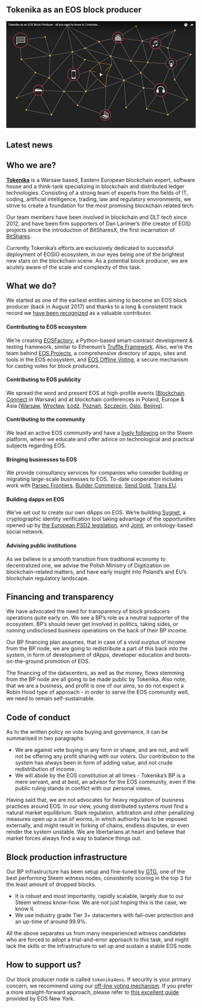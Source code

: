 ## Tokenika as an EOS block producer

![video](video.png)

## Latest news

## Who we are?

[**Tokenika**](https://tokenika.io/) is a Warsaw based, Eastern European blockchain expert, software house and a think-tank specializing in blockchain and distributed ledger technologies. Consisting of a strong team of experts from the fields of IT, coding, artificial intelligence, trading, law and regulatory environments, we strive to create a foundation for the most promising blockchain related tech. 

Our team members have been involved in blockchain and DLT tech since 2012, and have been firm supporters of Dan Larimer’s (the creator of EOS) projects since the introduction of BitSharesX, the first incarnation of [BitShares](https://bitshares.org/).

Currently Tokenika’s efforts are exclusively dedicated to successful deployment of EOSIO ecosystem, in our eyes being one of the brightest new stars on the blockchain scene. As a potential block producer, we are acutely aware of the scale and complexity of this task.

## What we do?

We started as one of the earliest entities aiming to become an EOS block producer (back in August 2017) and thanks to a long & consistent track record we [have been recognized](https://steemit.com/eos/@eosnewyork/your-vote-matters-5-examples-of-good-block-producers) as a valuable contributor.

#### Contributing to EOS ecosystem

We’re creating [EOSFactory](https://github.com/tokenika/eosfactory), a Python-based smart-contract development & testing framework, similar to Ethereum’s [Truffle Framework](http://truffleframework.com/). Also, we’re the team behind [EOS Projects](https://eosprojects.org/), a comprehensive directory of apps, sites and tools in the EOS ecosystem, and [EOS Offline Voting](https://github.com/tokenika/secure-bp-voting), a secure mechanism for casting votes for block producers.

#### Contributing to EOS publicity

We spread the word and present EOS at high-profile events [[Blockchain Connect](http://connectwarsaw.org/) in Warsaw] and at blockchain conferences in Poland, Europe & Asia [[Warsaw](https://www.facebook.com/events/903326303125907/), [Wrocław](https://www.meetup.com/pl-pl/wroclaw-blockchain-meetup/events/246349912/?eventid=246349912), [Łódź](https://www.facebook.com/events/160585741214328/), [Poznań](https://www.facebook.com/events/873585539479089/), [Szczecin](https://www.meetup.com/pl-pl/szczecin-blockchain-meetup/events/247984199/), [Oslo](https://steemit.com/eos/@bitspace/bitspace-hosts-scandinavia-s-first-ever-eos-meetup-in-oslo-norway), [Beijing](https://medium.com/@oraclechain/2018-global-eos-developer-conference-9db444ec2cd7)].

#### Contributing to the community

We lead an active EOS community and have a [lively following](https://steemit.com/@tokenika) on the Steem platform, where we educate and offer advice on technological and practical subjects regarding EOS.

#### Bringing businesses to EOS

We provide consultancy services for companies who consider building or migrating large-scale businesses to EOS. To-date cooperation includes work with [Parsec Frontiers](http://parsecfrontiers.com/), [Builder Commerce](http://buildercommerce.com/), [Send Gold](http://sendgold.com/), [Trans EU](https://www.trans.eu/en/).

#### Building dapps on EOS

We’ve set out to create our own dApps on EOS. We’re building [Sygnet](http://sygnet.eu/), a cryptographic identity verification tool taking advantage of the opportunities opened up by [the European PSD2 legislation](https://www.evry.com/en/news/articles/psd2-the-directive-that-will-change-banking-as-we-know-it/), and [Joint](https://mail.google.com/mail/u/0/?api_endpoint=), an ontology-based social network.

#### Advising public institutions

As we believe in a smooth transition from traditional economy to decentralized one, we advise the Polish Ministry of Digitization on blockchain-related matters, and have early insight into Poland’s and EU’s blockchain regulatory landscape.

## Financing and transparency

We have advocated the need for transparency of block producers operations quite early on. We see a BP’s role as a neutral supporter of the ecosystem. BP’s should never get involved in politics, taking sides, or running undisclosed business operations on the back of their BP income.

Our BP financing plan assumes, that in case of a vivid surplus of income from the BP node, we are going to redistribute a part of this back into the system, in form of development of dApps, developer education and boots-on-the-ground promotion of EOS.

The financing of the datacenters, as well as the money, flows stemming from the BP node are all going to be made public by Tokenika. Also note, that we are a business, and profit is one of our aims, so do not expect a Robin Hood type of approach - in order to serve the EOS community well, we need to remain self-sustainable.

## Code of conduct

As to the written policy on vote buying and governance, it can be summarised in two paragraphs:

- We are against vote buying in any form or shape, and are not, and will not be offering any profit sharing with our voters. Our contribution to the system has always been in form of adding value, and not crude redistribution of income.
- We will abide by the EOS constitution at all times - Tokenika’s BP is a mere servant, and at best, an advisor for the EOS community, even if the public ruling stands in conflict with our personal views.

Having said that, we are not advocates for heavy regulation of business practices around EOS. In our view, young distributed systems must find a natural market equilibrium. Stark regulation, arbitration and other penalizing measures open up a can of worms, in which authority has to be imposed externally, and might result in forking of chains, endless disputes, or even render the system unstable. We are libertarians at heart and believe that market forces always find a way to balance things out.

## Block production infrastructure

Our BP infrastructure has been setup and fine-tuned by [GTG](https://steemit.com/@gtg), one of the best performing Steem witness nodes, consistently scoring in the top 3 for the least amount of dropped blocks.

- It is robust and most importantly, rapidly scalable, largely due to our Steem witness know-how. We are not just hoping this is the case, we know it.
- We use industry grade Tier 3+ datacenters with fail-over protection and an up-time of around 99.9%.

All the above separates us from many inexperienced witness candidates who are forced to adopt a trial-and-error approach to this task, and might lack the skills or the infrastructure to set up and sustain a stable EOS node.

## How to support us?

Our block producer node is called `tokenika4eos`. If security is your primary concern, we recommend using our [off-line voting mechanism](https://github.com/tokenika/secure-bp-voting). If you prefer a more straight-forward approach, please refer to [this excellent guide](https://steemit.com/eos/@eosnewyork/the-eos-mainnet-launch-survival-guide-how-to-avoid-scams) provided by EOS New York.
